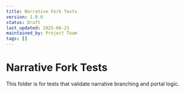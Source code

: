 ```yaml
---
title: Narrative Fork Tests
version: 1.0.0
status: Draft
last_updated: 2025-06-21
maintained_by: Project Team
tags: []
---
```


# Narrative Fork Tests

This folder is for tests that validate narrative branching and portal logic.

